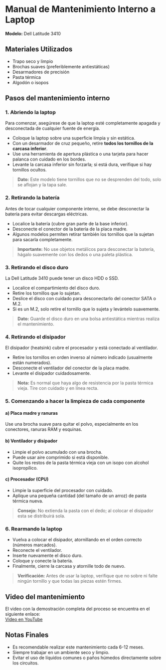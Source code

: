 # Manual de Mantenimiento Interno a Laptop  
**Modelo:** Dell Latitude 3410  


## Materiales Utilizados

- Trapo seco y limpio  
- Brochas suaves (preferiblemente antiestáticas)  
- Desarmadores de precisión  
- Pasta térmica  
- Algodón o isopos  


## Pasos del mantenimiento interno

### 1. Abriendo la laptop  
Para comenzar, asegúrese de que la laptop esté completamente apagada y desconectada de cualquier fuente de energía.

- Coloque la laptop sobre una superficie limpia y sin estática.  
- Con un desarmador de cruz pequeño, retire **todos los tornillos de la carcasa inferior**.  
- Use una herramienta de apertura plástica o una tarjeta para hacer palanca con cuidado en los bordes.  
- Levante la carcasa inferior sin forzarla; si está dura, verifique si hay tornillos ocultos.

> **Dato:** Este modelo tiene tornillos que no se desprenden del todo, solo se aflojan y la tapa sale.


### 2. Retirando la batería  
Antes de tocar cualquier componente interno, se debe desconectar la batería para evitar descargas eléctricas.

- Localice la batería (cubre gran parte de la base inferior).
- Desconecte el conector de la batería de la placa madre.
- Algunos modelos permiten retirar también los tornillos que la sujetan para sacarla completamente.

>  **Importante:** No use objetos metálicos para desconectar la batería, hágalo suavemente con los dedos o una paleta plástica.


### 3. Retirando el disco duro  
La Dell Latitude 3410 puede tener un disco HDD o SSD.

- Localice el compartimiento del disco duro.
- Retire los tornillos que lo sujetan.
- Deslice el disco con cuidado para desconectarlo del conector SATA o M.2.
- Si es un M.2, solo retire el tornillo que lo sujeta y levántelo suavemente.

>  **Dato:** Guarde el disco duro en una bolsa antiestática mientras realiza el mantenimiento.


### 4. Retirando el disipador  
El disipador (heatsink) cubre el procesador y está conectado al ventilador.

- Retire los tornillos en orden inverso al número indicado (usualmente están numerados).
- Desconecte el ventilador del conector de la placa madre.
- Levante el disipador cuidadosamente.

> **Nota:** Es normal que haya algo de resistencia por la pasta térmica vieja. Tire con cuidado y en línea recta.


### 5. Comenzando a hacer la limpieza de cada componente  

#### a) **Placa madre y ranuras**  
Use una brocha suave para quitar el polvo, especialmente en los conectores, ranuras RAM y esquinas.

#### b) **Ventilador y disipador**  
- Limpie el polvo acumulado con una brocha.  
- Puede usar aire comprimido si está disponible.  
- Quite los restos de la pasta térmica vieja con un isopo con alcohol isopropílico.

#### c) **Procesador (CPU)**  
- Limpie la superficie del procesador con cuidado.  
- Aplique una pequeña cantidad (del tamaño de un arroz) de pasta térmica nueva.

> **Consejo:** No extienda la pasta con el dedo; al colocar el disipador esta se distribuirá sola.


### 6. Rearmando la laptop  

- Vuelva a colocar el disipador, atornillando en el orden correcto (números marcados).
- Reconecte el ventilador.
- Inserte nuevamente el disco duro.
- Coloque y conecte la batería.
- Finalmente, cierre la carcasa y atornille todo de nuevo.

> **Verificación:** Antes de usar la laptop, verifique que no sobre ni falte ningún tornillo y que todas las piezas estén firmes.


## Video del mantenimiento  
El video con la demostración completa del proceso se encuentra en el siguiente enlace:  
[Video en YouTube](https://www.youtube.com/watch?v=j21fFyItgD4)  


## Notas Finales  
- Es recomendable realizar este mantenimiento cada 6-12 meses.  
- Siempre trabajar en un ambiente seco y limpio.  
- Evitar el uso de líquidos comunes o paños húmedos directamente sobre los circuitos.
